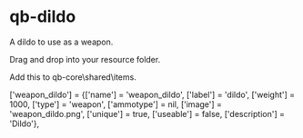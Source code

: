 # qb-dildo
A dildo to use as a weapon.

Drag and drop into your resource folder.

Add this to qb-core\shared\items.
	
	
['weapon_dildo'] 		         = {['name'] = 'weapon_dildo', 		        	['label'] = 'dildo', 	                ['weight'] = 1000, 		['type'] = 'weapon',   	['ammotype'] = nil,						['image'] = 'weapon_dildo.png',           ['unique'] = true,      ['useable'] = false, 	['description'] = 'Dildo'},
	

